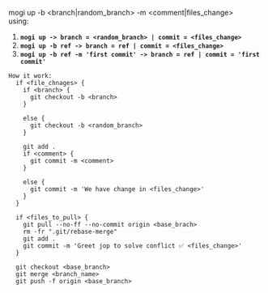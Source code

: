 mogi up -b <branch|random_branch> -m <comment|files_change><br>
using:
1) **`mogi up -> branch = <random_branch> | commit = <files_change>`**
2) **`mogi up -b ref -> branch = ref | commit = <files_change>`**
3) **`mogi up -b ref -m 'first commit' -> branch = ref | commit = 'first commit'`**

````
How it work:
  if <file_chnages> {
    if <branch> {
      git checkout -b <branch>
    }

    else {
      git checkout -b <random_branch>
    }

    git add .
    if <comment> {
      git commit -m <comment>
    }

    else {
      git commit -m 'We have change in <files_change>'
    }
  }

  if <files_to_pull> {
    git pull --no-ff --no-commit origin <base_brach>  
    rm -fr ".git/rebase-merge"
    git add .
    git commit -m 'Greet jop to solve conflict ✅ <files_change>'
  }

  git checkout <base_branch>
  git merge <branch_name>
  git push -f origin <base_branch>
````
